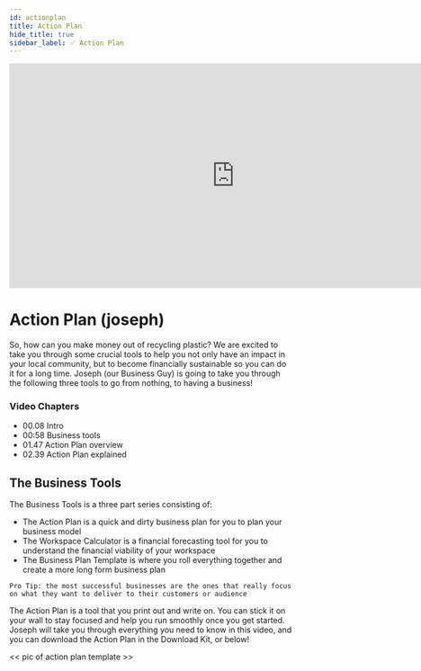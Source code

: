 ```yaml
---
id: actionplan
title: Action Plan
hide_title: true
sidebar_label: ✅ Action Plan
---
```


<div class="videocontainer">
  <iframe width="800" height="400" src="https://www.youtube.com/embed/NpEaa2P7qZI" frameborder="0" allow="accelerometer; autoplay; encrypted-media; gyroscope; picture-in-picture" allowfullscreen></iframe>
</div>

<style>
:root {
  --highlight: #f7b77b;
  --hover: #f7b77b;
}
</style>

<div class="videoChapters">
<div class="videoChaptersMain">

# Action Plan (joseph)

So, how can you make money out of recycling plastic? We are excited to take you through some crucial tools to help you not only have an impact in your local community, but to become financially sustainable so you can do it for a long time. Joseph (our Business Guy) is going to take you through the following three tools to go from nothing, to having a business!

</div>
<div class="videoChaptersSidebar">

### Video Chapters

- 00.08 Intro
- 00:58 Business tools
- 01.47 Action Plan overview
- 02.39 Action Plan explained

</div>
</div>

## The Business Tools

The Business Tools is a three part series consisting of:

- The Action Plan is a quick and dirty business plan for you to plan your business model
- The Workspace Calculator is a financial forecasting tool for you to understand the financial viability of your workspace
- The Business Plan Template is where you roll everything together and create a more long form business plan

`Pro Tip: the most successful businesses are the ones that really focus on what they want to deliver to their customers or audience`

The Action Plan is a tool that you print out and write on. You can stick it on your wall to stay focused and help you run smoothly once you get started. Joseph will take you through everything you need to know in this video, and you can download the Action Plan in the Download Kit, or below!

<< pic of action plan template >>
